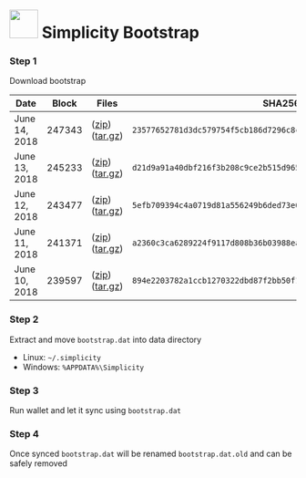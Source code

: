 # <img src="https://i.imgur.com/EVMMO6N.jpg" width="50"> Simplicity Bootstrap

### Step 1
Download bootstrap

| Date  | Block | Files | SHA256 |
| --- | --- | --- | --- |
| June 14, 2018 | 247343 | ([zip](https://transfer.sh/wASXd/bootstrap.zip)) ([tar.gz](https://transfer.sh/4UVaP/bootstrap.tar.gz)) | `23577652781d3dc579754f5cb186d7296c8cb7fff16c5d487fdd8b276d7c66a0` |
| June 13, 2018 | 245233 | ([zip](https://transfer.sh/djKXv/bootstrap.zip)) ([tar.gz](https://transfer.sh/1ExSR/bootstrap.tar.gz)) | `d21d9a91a40dbf216f3b208c9ce2b515d965fec84a5a3a401fed71aad9cb70d7` |
| June 12, 2018 | 243477 | ([zip](https://transfer.sh/A1maz/bootstrap.zip)) ([tar.gz](https://transfer.sh/UL6dN/bootstrap.tar.gz)) | `5efb709394c4a0719d81a556249b6ded73e0eb09a3f236da59c9b9c3f8eeb42e` |
| June 11, 2018 | 241371 | ([zip](https://transfer.sh/iWy4p/bootstrap.zip)) ([tar.gz](https://transfer.sh/seTR5/bootstrap.tar.gz)) | `a2360c3ca6289224f9117d808b36b03988ea4366aadcad98a62ab98c545d3e6c` |
| June 10, 2018 | 239597 | ([zip](https://transfer.sh/UzL4X/bootstrap.zip)) ([tar.gz](https://transfer.sh/YdUx9/bootstrap.tar.gz)) | `894e2203782a1ccb1270322dbd87f2bb50f1124146bdf81edb852fb72aaf004d` |

### Step 2
Extract and move `bootstrap.dat` into data directory

* Linux: `~/.simplicity`
* Windows: `%APPDATA%\Simplicity`

### Step 3
Run wallet and let it sync using `bootstrap.dat`

### Step 4
Once synced `bootstrap.dat` will be renamed `bootstrap.dat.old` and can be safely removed

